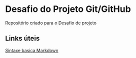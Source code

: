 # Desafio do Projeto Git/GitHub
Repositório criado para o Desafio de projeto

## Links úteis
[Sintaxe basica Markdown](https://docs.pipz.com/central-de-ajuda/learning-center/guia-basico-de-markdown#open)
